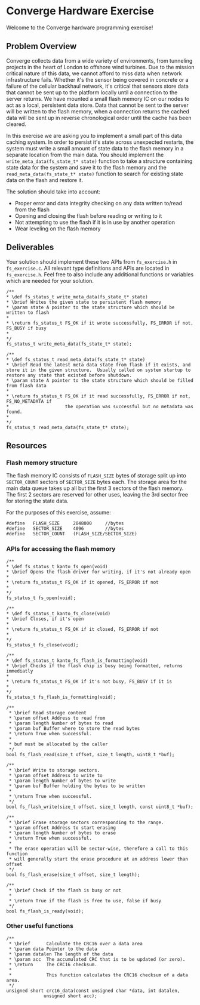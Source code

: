 # Converge Hardware Exercise

Welcome to the Converge hardware programming exercise!  

## Problem Overview

Converge collects data from a wide variety of environments, from tunneling projects in the heart of London to offshore wind turbines.  Due to the mission critical nature of this data, we cannot afford to miss data when network infrastructure fails.  Whether it's the sensor being covered in concrete or a failure of the cellular backhaul network, it's critical that sensors store data that cannot be sent up to the platform locally until a connection to the server returns.   We have mounted a small flash memory IC on our nodes to act as a local, persistent data store.  Data that cannot be sent to the server will be written to the flash memory, when a connection returns the cached data will be sent up in reverse chronological order until the cache has been cleared.

In this exercise we are asking you to implement a small part of this data caching system.  In order to persist it's state across unexpected restarts, the system must write a small amount of state data to the flash memory in a separate location from the main data.  You should implement the `write_meta_data(fs_state_t* state)` function to take a structure containing state data for the system and save it to the flash memory and the `read_meta_data(fs_state_t* state)` function to search for existing state data on the flash and restore it.

The solution should take into account:

- Proper error and data integrity checking on any data written to/read from the flash
- Opening and closing the flash before reading or writing to it
- Not attempting to use the flash if it is in use by another operation
- Wear leveling on the flash memory


## Deliverables

Your solution should implement these two APIs from `fs_exercise.h` in `fs_exercise.c`.  All relevant type definitions and APIs are located in `fs_exercise.h`.  Feel free to also include any additional functions or variables which are needed for your solution.  


```
/**
* \def fs_status_t write_meta_data(fs_state_t* state)
* \brief Writes the given state to persistent flash memory
* \param state A pointer to the state structure which should be written to flash
*
* \return fs_status_t FS_OK if it wrote successfully, FS_ERROR if not, FS_BUSY if busy
*
*/
fs_status_t write_meta_data(fs_state_t* state);

/**
* \def fs_status_t read_meta_data(fs_state_t* state)
* \brief Read the latest meta data state from flash if it exists, and store it in the given structure.  Usually called on system startup to restore any state that existed before shutdown.
* \param state A pointer to the state structure which should be filled from flash data
*
* \return fs_status_t FS_OK if it read successfully, FS_ERROR if not, FS_NO_METADATA if
*                     the operation was successful but no metadata was found.
*
*/
fs_status_t read_meta_data(fs_state_t* state);

```

## Resources

### Flash memory structure

The flash memory IC consists of `FLASH_SIZE` bytes of storage split up into  `SECTOR_COUNT` sectors of `SECTOR_SIZE` bytes each.  The storage area for the main data queue takes up all but the first 3 sectors of the flash memory.  The first 2 sectors are reserved for other uses, leaving the 3rd sector free for storing the state data.

For the purposes of this exercise, assume:

```
#define   FLASH_SIZE     2048000     //bytes
#define   SECTOR_SIZE    4096        //bytes
#define   SECTOR_COUNT   (FLASH_SIZE/SECTOR_SIZE)
```


### APIs for accessing the flash memory

```
/**
* \def fs_status_t kanto_fs_open(void)
* \brief Opens the flash driver for writing, if it's not already open
*
* \return fs_status_t FS_OK if it opened, FS_ERROR if not
*
*/
fs_status_t fs_open(void);

/**
* \def fs_status_t kanto_fs_close(void)
* \brief Closes, if it's open
*
* \return fs_status_t FS_OK if it closed, FS_ERROR if not
*
*/
fs_status_t fs_close(void);

/**
* \def fs_status_t kanto_fs_flash_is_formatting(void)
* \brief Checks if the flash chip is busy being formatted, returns immediatly
*
* \return fs_status_t FS_OK if it's not busy, FS_BUSY if it is
*
*/
fs_status_t fs_flash_is_formatting(void);

/**
 * \brief Read storage content
 * \param offset Address to read from
 * \param length Number of bytes to read
 * \param buf Buffer where to store the read bytes
 * \return True when successful.
 *
 * buf must be allocated by the caller
 */
bool fs_flash_read(size_t offset, size_t length, uint8_t *buf);

/**
 * \brief Write to storage sectors.
 * \param offset Address to write to
 * \param length Number of bytes to write
 * \param buf Buffer holding the bytes to be written
 *
 * \return True when successful.
 */
bool fs_flash_write(size_t offset, size_t length, const uint8_t *buf);

/**
 * \brief Erase storage sectors corresponding to the range.
 * \param offset Address to start erasing
 * \param length Number of bytes to erase
 * \return True when successful.
 *
 * The erase operation will be sector-wise, therefore a call to this function
 * will generally start the erase procedure at an address lower than offset
 */
bool fs_flash_erase(size_t offset, size_t length);

/**
 * \brief Check if the flash is busy or not
 *
 * \return True if the flash is free to use, false if busy
 */
bool fs_flash_is_ready(void);
```

### Other useful functions
```
/**
 * \brief      Calculate the CRC16 over a data area
 * \param data Pointer to the data
 * \param datalen The length of the data
 * \param acc  The accumulated CRC that is to be updated (or zero).
 * \return     The CRC16 checksum.
 *
 *             This function calculates the CRC16 checksum of a data area.
 */
unsigned short crc16_data(const unsigned char *data, int datalen,
			  unsigned short acc);
```
